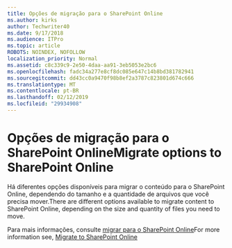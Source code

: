 ```yaml
---
title: Opções de migração para o SharePoint Online
ms.author: kirks
author: Techwriter40
ms.date: 9/17/2018
ms.audience: ITPro
ms.topic: article
ROBOTS: NOINDEX, NOFOLLOW
localization_priority: Normal
ms.assetid: c8c339c9-2e50-4daa-aa91-3eb5053e2bc6
ms.openlocfilehash: fadc34a277e8cf8dc085e647c14b8bd381782941
ms.sourcegitcommit: dd43cc0a9470f98b8ef2a3787c823801d674c666
ms.translationtype: MT
ms.contentlocale: pt-BR
ms.lasthandoff: 02/12/2019
ms.locfileid: "29934908"
---
```

# <a name="migrate-options-to-sharepoint-online"></a><span data-ttu-id="16fab-102">Opções de migração para o SharePoint Online</span><span class="sxs-lookup"><span data-stu-id="16fab-102">Migrate options to SharePoint Online</span></span>

<span data-ttu-id="16fab-103">Há diferentes opções disponíveis para migrar o conteúdo para o SharePoint Online, dependendo do tamanho e a quantidade de arquivos que você precisa mover.</span><span class="sxs-lookup"><span data-stu-id="16fab-103">There are different options available to migrate content to SharePoint Online, depending on the size and quantity of files you need to move.</span></span>
  
<span data-ttu-id="16fab-104">Para mais informações, consulte [migrar para o SharePoint Online](https://go.microsoft.com/fwlink/?linkid-2022029)</span><span class="sxs-lookup"><span data-stu-id="16fab-104">For more information see, [Migrate to SharePoint Online](https://go.microsoft.com/fwlink/?linkid-2022029)</span></span>
  

